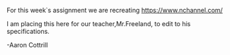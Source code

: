 For this week`s assignment we are recreating 
https://www.nchannel.com/

I am placing this here for our teacher,Mr.Freeland, to edit to his specifications.

-Aaron Cottrill
